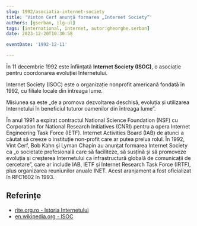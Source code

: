```yaml
---
slug: 1992/asociatia-internet-society
title: 'Vinton Cerf anunță formarea „Internet Society”'
authors: [gserban, ilg-ul]
tags: [international, internet, autor:gheorghe.serban]
date: 2023-12-20T10:30:58

eventDate: '1992-12-11'

---
```


În 11 decembrie 1992 este înființată **Internet Society (ISOC)**,
o asociație pentru coordonarea evoluției Internetului.

<!-- truncate -->

Internet Society (ISOC) este o organizație nonprofit americană
fondată în 1992, cu filiale locale din întreaga lume.

Misiunea sa este „de a promova dezvoltarea deschisă, evoluția și utilizarea
Internetului în beneficiul tuturor oamenilor din întreaga lume”.

În anul 1991 a expirat contractul National Science Foundation (NSF)
cu Corporation for National Research Initiatives (CNRI) pentru a opera
Internet Engineering Task Force (IETF). Internet Activities Board (IAB)
de atunci a căutat să creeze o instituție non-profit care ar putea prelua
rolul. În 1992, Vint Cerf, Bob Kahn și Lyman Chapin au anunțat formarea
Internet Society ca „o societate profesională care să faciliteze, să
susțină și să promoveze evoluția și creșterea Internetului ca
infrastructură globală de comunicații de cercetare”, care ar
include IAB, IETF și Internet Research Task Force (IRTF),
plus organizarea reuniunilor anuale INET.
Acest aranjament a fost oficializat în RFC1602 în 1993.

## Referințe

- [rite.org.ro - Istoria Internetului](https://rite.org.ro/istoria-internetului/)
- [en.wikipedia.org - ISOC](https://en.wikipedia.org/wiki/Internet_Society)
